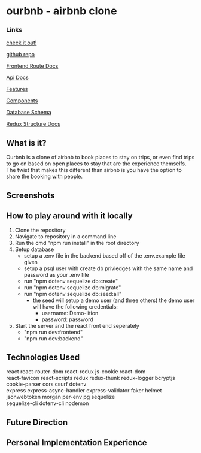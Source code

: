 # ourbnb - airbnb clone

### Links

[check it out!](https://our-bnb.herokuapp.com/)

[github repo](https://github.com/tforde4623/ourBnb)

[Frontend Route Docs](https://github.com/tforde4623/ourbnb/wiki/Frontend-Routes-(React-router))

[Api Docs](https://github.com/tforde4623/ourBnb/wiki/Api-Docs)

[Features](#)

[Components](#)

[Database Schema](https://github.com/tforde4623/ourBnb/wiki/Database-Schema)

[Redux Structure Docs](#)

## What is it?
Ourbnb is a clone of airbnb to book places to stay on trips, or even find trips to go on based on open places to stay that are the experience themselfs. 
The twist that makes this different than airbnb is you have the option to share the booking with people.

## Screenshots

## How to play around with it locally
1. Clone the repository
2. Navigate to repository in a command line
3. Run the cmd "npm run install" in the root directory
4. Setup database
    - setup a .env file in the backend based off of the .env.example file given
    - setup a psql user with create db privledges with the same name and password as your .env file
    - run "npm dotenv sequelize db:create"
    - run "npm dotenv sequelize db:migrate"
    - run "npm dotenv sequelize db:seed:all"
        - the seed will setup a demo user (and three others) the demo user will have the following credentials:
            - username: Demo-lition
            - password: password
5. Start the server and the react front end seperately
    - "npm run dev:frontend"
    - "npm run dev:backend"

## Technologies Used
                                                                                    
 react          react-router-dom       react-redux        js-cookie    react-dom    
 react-favicon  react-scripts          redux              redux-thunk  redux-logger 
 bcryptjs       cookie-parser          cors               csurf        dotenv       
 express        express-async-handler  express-validator  faker        helmet       
 jsonwebtoken   morgan                 per-env            pg           sequelize    
 sequelize-cli  dotenv-cli             nodemon                                      

## Future Direction

## Personal Implementation Experience
